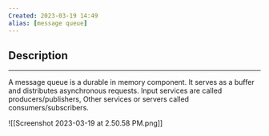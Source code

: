 ```yaml
---
Created: 2023-03-19 14:49
alias: [message queue]
---
```

## Description
---

A message queue is a durable in memory component. It serves as a buffer and distributes asynchronous requests. Input services are called producers/publishers, Other services or servers called consumers/subscribers.

![[Screenshot 2023-03-19 at 2.50.58 PM.png]]